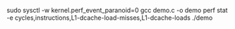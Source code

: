 sudo sysctl -w kernel.perf_event_paranoid=0
gcc demo.c -o demo
perf stat -e cycles,instructions,L1-dcache-load-misses,L1-dcache-loads ./demo